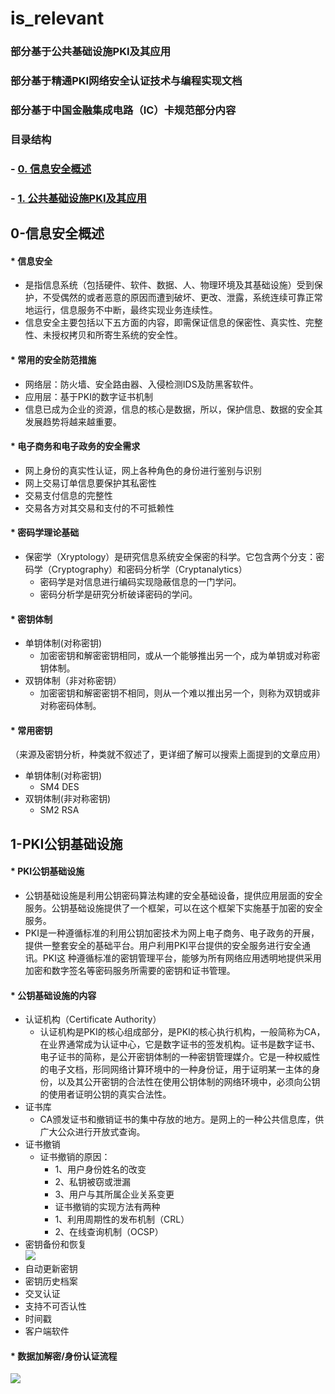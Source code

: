 # is_relevant
### 部分基于公共基础设施PKI及其应用
### 部分基于精通PKI网络安全认证技术与编程实现文档
### 部分基于中国金融集成电路（IC）卡规范部分内容


### 目录结构
### - [0. 信息安全概述](#0-信息安全概述)
### - [1. 公共基础设施PKI及其应用](#1-PKI公钥基础设施)




## 0-信息安全概述
#### * 信息安全
   * 是指信息系统（包括硬件、软件、数据、人、物理环境及其基础设施）受到保护，不受偶然的或者恶意的原因而遭到破坏、更改、泄露，系统连续可靠正常地运行，信息服务不中断，最终实现业务连续性。
* 信息安全主要包括以下五方面的内容，即需保证信息的保密性、真实性、完整性、未授权拷贝和所寄生系统的安全性。
#### * 常用的安全防范措施
  * 网络层：防火墙、安全路由器、入侵检测IDS及防黑客软件。
  * 应用层：基于PKI的数字证书机制
* 信息已成为企业的资源，信息的核心是数据，所以，保护信息、数据的安全其发展趋势将越来越重要。
#### * 电子商务和电子政务的安全需求
  * 网上身份的真实性认证，网上各种角色的身份进行鉴别与识别
  * 网上交易订单信息要保护其私密性
  * 交易支付信息的完整性
  * 交易各方对其交易和支付的不可抵赖性
#### * 密码学理论基础
  * 保密学（Xryptology）是研究信息系统安全保密的科学。它包含两个分支：密码学（Cryptography）和密码分析学（Cryptanalytics）
	   * 密码学是对信息进行编码实现隐蔽信息的一门学问。
	   * 密码分析学是研究分析破译密码的学问。
#### * 密钥体制
  * 单钥体制(对称密钥)
    * 加密密钥和解密密钥相同，或从一个能够推出另一个，成为单钥或对称密钥体制。
  * 双钥体制（非对称密钥）
    * 加密密钥和解密密钥不相同，则从一个难以推出另一个，则称为双钥或非对称密码体制。
#### * 常用密钥
（来源及密钥分析，种类就不叙述了，更详细了解可以搜索上面提到的文章应用）
  * 单钥体制(对称密钥)
    * SM4 DES 
  * 双钥体制(非对称密钥)
    * SM2 RSA

## 1-PKI公钥基础设施
#### * PKI公钥基础设施
  * 公钥基础设施是利用公钥密码算法构建的安全基础设备，提供应用层面的安全服务。公钥基础设施提供了一个框架，可以在这个框架下实施基于加密的安全服务。
  * PKI是一种遵循标准的利用公钥加密技术为网上电子商务、电子政务的开展，提供一整套安全的基础平台。用户利用PKI平台提供的安全服务进行安全通讯。PKI这
种遵循标准的密钥管理平台，能够为所有网络应用透明地提供采用加密和数字签名等密码服务所需要的密钥和证书管理。
#### * 公钥基础设施的内容
 * 认证机构（Certificate Authority）
   * 认证机构是PKI的核心组成部分，是PKI的核心执行机构，一般简称为CA，在业界通常成为认证中心，它是数字证书的签发机构。证书是数字证书、电子证书的简称，是公开密钥体制的一种密钥管理媒介。它是一种权威性的电子文档，形同网络计算环境中的一种身份证，用于证明某一主体的身份，以及其公开密钥的合法性在使用公钥体制的网络环境中，必须向公钥的使用者证明公钥的真实合法性。
 * 证书库
   * CA颁发证书和撤销证书的集中存放的地方。是网上的一种公共信息库，供广大公众进行开放式查询。
 * 证书撤销
   * 证书撤销的原因：
     * 1、用户身份姓名的改变
     * 2、私钥被窃或泄漏
     * 3、用户与其所属企业关系变更
     * 证书撤销的实现方法有两种
     * 1、利用周期性的发布机制（CRL）
     * 2、在线查询机制（OCSP）
 * 密钥备份和恢复</br>
 ![](https://rainron.github.io/JAVA-LINUX-IS/img/is/keybackuprecover.png)
 * 自动更新密钥
 * 密钥历史档案
 * 交叉认证
 * 支持不可否认性
 * 时间戳
 * 客户端软件







#### * 数据加解密/身份认证流程
![](https://rainron.github.io/JAVA-LINUX-IS/img/is/endeypt.png)




